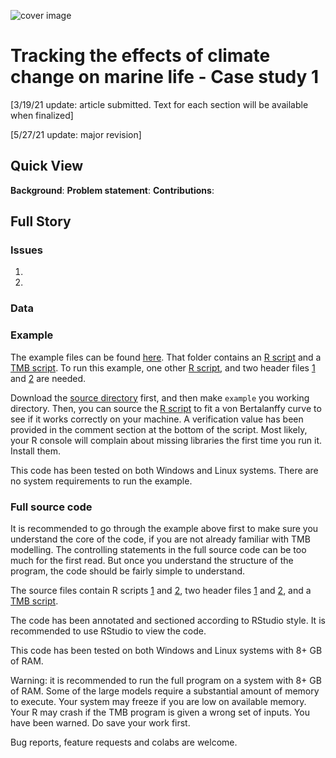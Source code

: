 ![cover image](https://hvoltbb.github.io/pics/cover_pic2.png)
# Tracking the effects of climate change on marine life - Case study 1
[3/19/21 update: article submitted. Text for each section will be available when finalized]

[5/27/21 update: major revision]
## Quick View
**Background**: 
**Problem statement**: 
**Contributions**: 

## Full Story

### Issues
1.
2.
### Data

### Example
The example files can be found [here](src/example). That folder contains an [R script](src/example/example.R) and a [TMB script](src/example/example.cpp). To run this example, one other [R script](src/preprocess.R), and two header files [1](src/growth.h) and [2](src/growth_imp.h) are needed.

Download the [source directory](src) first, and then make `example` you working directory. Then, you can source the [R script](src/example/example.R) to fit a von Bertalanffy curve to see if it works correctly on your machine. A verification value has been provided in the comment section at the bottom of the script. Most likely, your R console will complain about missing libraries the first time you run it. Install them.

This code has been tested on both Windows and Linux systems. There are no system requirements to run the example.

### Full source code
It is recommended to go through the example above first to make sure you understand the core of the code, if you are not already familiar with TMB modelling. The controlling statements in the full source code can be too much for the first read. But once you understand the structure of the program, the code should be fairly simple to understand.

The source files contain R scripts [1](src/v3.R) and [2](src/preprocess.R), two header files [1](src/growth.h) and [2](src/growth_imp.h), and a [TMB script](src/v5.cpp).

The code has been annotated and sectioned according to RStudio style. It is recommended to use RStudio to view the code.

This code has been tested on both Windows and Linux systems with 8+ GB of RAM. 

Warning: it is recommended to run the full program on a system with 8+ GB of RAM. Some of the large models require a substantial amount of memory to execute. Your system may freeze if you are low on available memory. Your R may crash if the TMB program is given a wrong set of inputs. You have been warned. Do save your work first. 

Bug reports, feature requests and colabs are welcome. 
